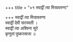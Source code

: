 +++
title = "०१ स्वाद्वीं त्वा मित्रावरुणा"

+++
स्वाद्वीं त्वा मित्रावरुणा  
स्वाद्वीं देवी सरस्वती ।  
स्वाद्वीं त्वा अश्विना सुरे  
कृणुतां पुष्करस्रजा ॥